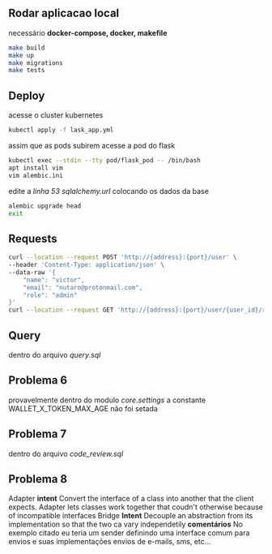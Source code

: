 ## Rodar aplicacao local
necessário **docker-compose, docker, makefile**
```sh
make build
make up
make migrations
make tests
```

## Deploy
acesse o cluster kubernetes
```sh
kubectl apply -f lask_app.yml
```
assim que as pods subirem acesse a pod do flask 
```sh
kubectl exec --stdin --tty pod/flask_pod -- /bin/bash
apt install vim
vim alembic.ini
```
edite a *linha 53 sqlalchemy.url* colocando os dados da base
```sh
alembic upgrade head
exit
```

## Requests
```sh
curl --location --request POST 'http://{address}:{port}/user' \
--header 'Content-Type: application/json' \
--data-raw '{
    "name": "victor",
    "email": "nutaro@protonmail.com",
    "role": "admin"
}'
curl --location --request GET 'http://{address}:{port}/user/{user_id}/role'
```

## Query
dentro do arquivo *query.sql*

## Problema 6
provavelmente dentro do modulo *core.settings* a constante WALLET_X_TOKEN_MAX_AGE não foi setada

## Problema 7
dentro do arquivo *code_review.sql*

## Problema 8
Adapter
**intent**
Convert the interface of a class into another that the client expects. Adapter lets classes work together that coudn't otherwise because of incompatible interfaces
Bridge
**Intent**
Decouple an abstraction from its implementation so that the two ca vary independetily
**comentários**
No exemplo citado eu teria um sender definindo uma interface comum para envios e suas implementações envios de e-mails, sms, etc...